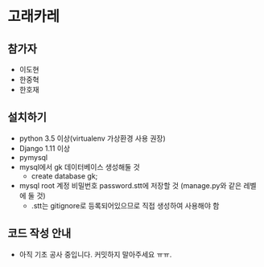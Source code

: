# 고래카레

## 참가자
 * 이도현
 * 한중혁
 * 한호재

## 설치하기
 * python 3.5 이상(virtualenv 가상환경 사용 권장)
 * Django 1.11 이상
 * pymysql
 * mysql에서 gk 데이터베이스 생성해둘 것
   * create database gk;
 * mysql root 계정 비밀번호 password.stt에 저장할 것 (manage.py와 같은 레벨에 둘 것)
   * .stt는 gitignore로 등록되어있으므로 직접 생성하여 사용해야 함

## 코드 작성 안내
 * 아직 기초 공사 중입니다. 커밋하지 말아주세요 ㅠㅠ.
